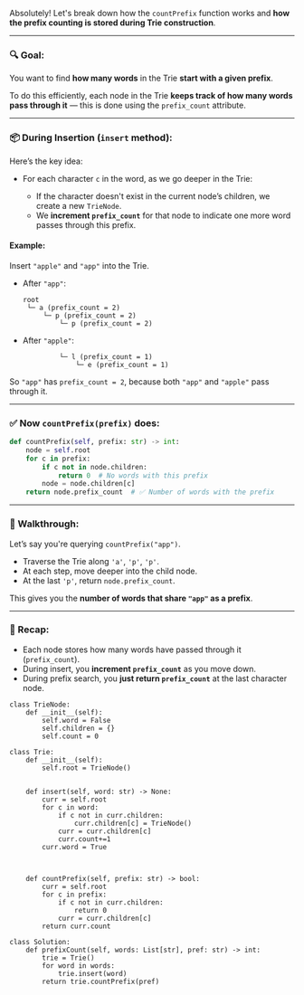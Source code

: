 Absolutely! Let's break down how the `countPrefix` function works and **how the prefix counting is stored during Trie construction**.

---

### 🔍 Goal:

You want to find **how many words** in the Trie **start with a given prefix**.

To do this efficiently, each node in the Trie **keeps track of how many words pass through it** — this is done using the `prefix_count` attribute.

---

### 📦 During Insertion (`insert` method):

Here’s the key idea:

* For each character `c` in the word, as we go deeper in the Trie:

  * If the character doesn't exist in the current node’s children, we create a new `TrieNode`.
  * We **increment `prefix_count`** for that node to indicate one more word passes through this prefix.

#### Example:

Insert `"apple"` and `"app"` into the Trie.

* After `"app"`:

  ```
  root
   └─ a (prefix_count = 2)
       └─ p (prefix_count = 2)
           └─ p (prefix_count = 2)
  ```
* After `"apple"`:

  ```
           └─ l (prefix_count = 1)
               └─ e (prefix_count = 1)
  ```

So `"app"` has `prefix_count = 2`, because both `"app"` and `"apple"` pass through it.

---

### ✅ Now `countPrefix(prefix)` does:

```python
def countPrefix(self, prefix: str) -> int:
    node = self.root
    for c in prefix:
        if c not in node.children:
            return 0  # No words with this prefix
        node = node.children[c]
    return node.prefix_count  # ✅ Number of words with the prefix
```

---

### 🔁 Walkthrough:

Let’s say you're querying `countPrefix("app")`.

* Traverse the Trie along `'a'`, `'p'`, `'p'`.
* At each step, move deeper into the child node.
* At the last `'p'`, return `node.prefix_count`.

This gives you the **number of words that share `"app"` as a prefix**.

---

### 🧠 Recap:

* Each node stores how many words have passed through it (`prefix_count`).
* During insert, you **increment `prefix_count`** as you move down.
* During prefix search, you **just return `prefix_count`** at the last character node.


```python3 []
class TrieNode:
    def __init__(self):
        self.word = False
        self.children = {}
        self.count = 0

class Trie:
    def __init__(self):
        self.root = TrieNode()
    

    def insert(self, word: str) -> None:
        curr = self.root
        for c in word:
            if c not in curr.children:
                curr.children[c] = TrieNode()
            curr = curr.children[c]
            curr.count+=1
        curr.word = True
        
        

    def countPrefix(self, prefix: str) -> bool:
        curr = self.root
        for c in prefix:
            if c not in curr.children:
                return 0
            curr = curr.children[c]
        return curr.count
        
class Solution:
    def prefixCount(self, words: List[str], pref: str) -> int:
        trie = Trie()
        for word in words:
            trie.insert(word)
        return trie.countPrefix(pref)
        
        


```
